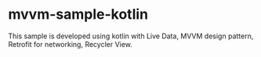 # mvvm-sample-kotlin
This sample is developed using kotlin with Live Data, MVVM design pattern, Retrofit for networking, Recycler View.
